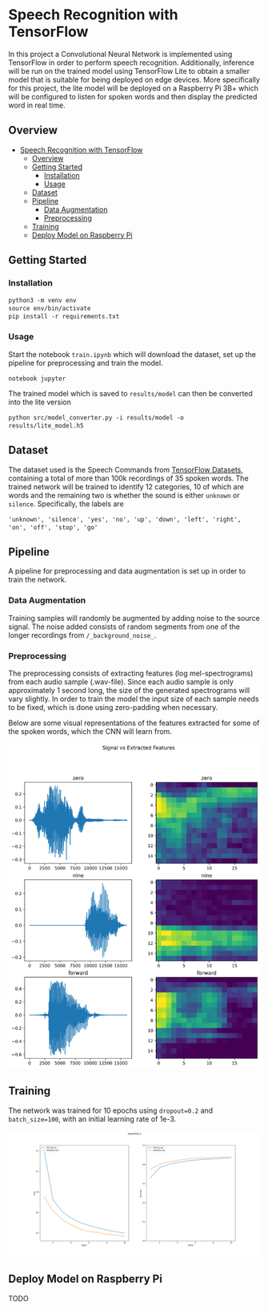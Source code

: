 # Speech Recognition with TensorFlow

In this project a Convolutional Neural Network is implemented using TensorFlow in order to perform speech recognition. Additionally, inference will be run on the trained model using TensorFlow Lite to obtain a smaller model that is suitable for being deployed on edge devices. More specifically for this project, the lite model will be deployed on a Raspberry Pi 3B+ which will be configured to listen for spoken words and then display the predicted word in real time.

## Overview
- [Speech Recognition with TensorFlow](#speech-recognition-with-tensorflow)
  - [Overview](#overview)
  - [Getting Started](#getting-started)
    - [Installation](#installation)
    - [Usage](#usage)
  - [Dataset](#dataset)
  - [Pipeline](#pipeline)
    - [Data Augmentation](#data-augmentation)
    - [Preprocessing](#preprocessing)
  - [Training](#training)
  - [Deploy Model on Raspberry Pi](#deploy-model-on-raspberry-pi)


## Getting Started

### Installation

```
python3 -m venv env
source env/bin/activate
pip install -r requirements.txt
```

### Usage

Start the notebook `train.ipynb` which will download the dataset, set up the pipeline for preprocessing and train the model.
```
notebook jupyter
```

The trained model which is saved to `results/model` can then be converted into the lite version
```
python src/model_converter.py -i results/model -o results/lite_model.h5 
```

## Dataset

The dataset used is the Speech Commands from [TensorFlow Datasets](https://www.tensorflow.org/datasets/catalog/speech_commands), containing a total of more than 100k recordings of 35 spoken words. The trained network will be trained to identify 12 categories, 10 of which are words and the remaining two is whether the sound is either `unknown` or `silence`. Specifically, the labels are
```
'unknown', 'silence', 'yes', 'no', 'up', 'down', 'left', 'right', 'on', 'off', 'stop', 'go'
```

## Pipeline

A pipeline for preprocessing and data augmentation is set up in order to train the network.

### Data Augmentation

Training samples will randomly be augmented by adding noise to the source signal. The noise added consists of random segments from one of the longer recordings from `/_background_noise_`.

### Preprocessing

The preprocessing consists of extracting features (log mel-spectrograms) from each audio sample (.wav-file). Since each audio sample is only approximately 1 second long, the size of the generated spectrograms will vary slightly. In order to train the model the input size of each sample needs to be fixed, which is done using zero-padding when necessary.

Below are some visual representations of the features extracted for some of the spoken words, which the CNN will learn from.

![](docs/images/extracted_features.png)


## Training

The network was trained for 10 epochs using `dropout=0.2` and `batch_size=100`, with an initial learning rate of 1e-3.

![](results/images/training_process.png)


## Deploy Model on Raspberry Pi
TODO